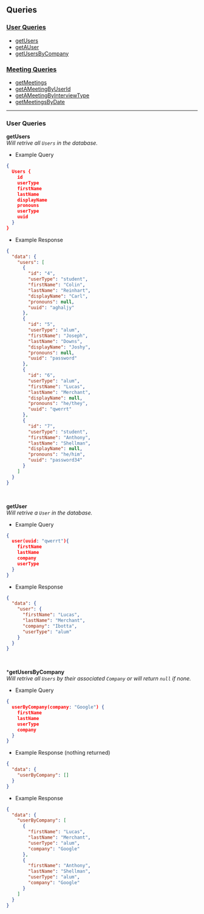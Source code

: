 ## Queries

### [User Queries](#user-q)
- [getUsers](#get-users)
- [getAUser](#get-user)
- [getUsersByCompany](#get-users-by-company)

### [Meeting Queries](#meeting-q)
- [getMeetings](#get-meetings)
- [getAMeetingByUserId](#get-meeting-user-id)
- [getAMeetingByInterviewType](#get-meeting-interview-type)
- [getMeetingsByDate](#get-meetings-date)
---

### <a id="user-q">User Queries</a><br>
<a id="get-users">**getUsers**</a><br>
*Will retrive all `Users` in the database.*

- Example Query
```json
{
  Users {
    id
    userType
    firstName
    lastName
    displayName
    pronouns
    userType
    uuid
  }
}
```
- Example Response
```json
{
  "data": {
    "users": [
      {
        "id": "4",
        "userType": "student",
        "firstName": "Colin",
        "lastName": "Reinhart",
        "displayName": "Carl",
        "pronouns": null,
        "uuid": "aghaljy"
      },
      {
        "id": "5",
        "userType": "alum",
        "firstName": "Joseph",
        "lastName": "Downs",
        "displayName": "Joshy",
        "pronouns": null,
        "uuid": "password"
      },
      {
        "id": "6",
        "userType": "alum",
        "firstName": "Lucas",
        "lastName": "Merchant",
        "displayName": null,
        "pronouns": "he/they",
        "uuid": "qwerrt"
      },
      {
        "id": "7",
        "userType": "student",
        "firstName": "Anthony",
        "lastName": "Shellman",
        "displayName": null,
        "pronouns": "he/him",
        "uuid": "password34"
      }  
    ]
  }
}
```
<br>

<a id="get-user">**getUser**</a><br>
*Will retrive a `User` in the database.*

- Example Query
```json
{
  user(uuid: "qwerrt"){
    firstName
    lastName
    company
    userType
  }
}
```

- Example Response
```json
{
  "data": {
    "user": {
      "firstName": "Lucas",
      "lastName": "Merchant",
      "company": "Ibotta",
      "userType": "alum"
    }
  }
}
```

<br>

<a id="get-users-by-company">***getUsersByCompany**</a><br>
*Will retrive all `Users` by their associated `Company` or will return `null` if none.*

- Example Query
```json
{
  userByCompany(company: "Google") {
    firstName
    lastName
    userType
    company
  }
}
```

- Example Response (nothing returned)
```json
{
  "data": {
    "userByCompany": []
  }
}
```

- Example Response
```json
{
  "data": {
    "userByCompany": [
      {
        "firstName": "Lucas",
        "lastName": "Merchant",
        "userType": "alum",
        "company": "Google"
      },
      {
        "firstName": "Anthony",
        "lastName": "Shellman",
        "userType": "alum",
        "company": "Google"
      }
    ]
  }
}
```
